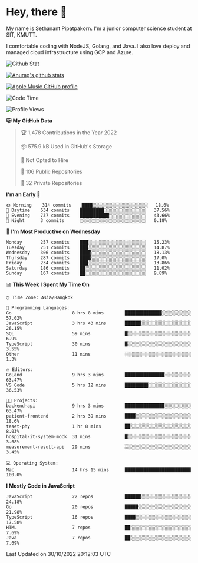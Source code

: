 # Hey, there 🙌
My name is Sethanant Pipatpakorn. I'm a junior computer science student at SIT, KMUTT.

I comfortable coding with NodeJS, Golang, and Java. I also love deploy and managed cloud infrastructure using GCP and Azure.

![Github Stat](https://github-profile-summary-cards.vercel.app/api/cards/profile-details?username=thetkpark&theme=dracula)

[![Anurag's github stats](https://github-readme-stats.vercel.app/api?username=thetkpark&count_private=true&show_icons=true&theme=tokyonight)](https://github.com/anuraghazra/github-readme-stats)

[![Apple Music GitHub profile](https://apple-music-github-profile.rayriffy.com/theme/light.svg?uid=000347.6120fcbefcb74cd59d65c108cc315787.1333)](https://github.com/rayriffy/apple-music-github-profile)

<!--START_SECTION:waka-->
![Code Time](http://img.shields.io/badge/Code%20Time-873%20hrs%2058%20mins-blue)

![Profile Views](http://img.shields.io/badge/Profile%20Views-2-blue)

**🐱 My GitHub Data** 

> 🏆 1,478 Contributions in the Year 2022
 > 
> 📦 575.9 kB Used in GitHub's Storage 
 > 
> 🚫 Not Opted to Hire
 > 
> 📜 106 Public Repositories 
 > 
> 🔑 32 Private Repositories  
 > 
**I'm an Early 🐤** 

```text
🌞 Morning    314 commits    ████░░░░░░░░░░░░░░░░░░░░░   18.6% 
🌆 Daytime    634 commits    █████████░░░░░░░░░░░░░░░░   37.56% 
🌃 Evening    737 commits    ███████████░░░░░░░░░░░░░░   43.66% 
🌙 Night      3 commits      ░░░░░░░░░░░░░░░░░░░░░░░░░   0.18%

```
📅 **I'm Most Productive on Wednesday** 

```text
Monday       257 commits    ███░░░░░░░░░░░░░░░░░░░░░░   15.23% 
Tuesday      251 commits    ███░░░░░░░░░░░░░░░░░░░░░░   14.87% 
Wednesday    306 commits    ████░░░░░░░░░░░░░░░░░░░░░   18.13% 
Thursday     287 commits    ████░░░░░░░░░░░░░░░░░░░░░   17.0% 
Friday       234 commits    ███░░░░░░░░░░░░░░░░░░░░░░   13.86% 
Saturday     186 commits    ██░░░░░░░░░░░░░░░░░░░░░░░   11.02% 
Sunday       167 commits    ██░░░░░░░░░░░░░░░░░░░░░░░   9.89%

```


📊 **This Week I Spent My Time On** 

```text
⌚︎ Time Zone: Asia/Bangkok

💬 Programming Languages: 
Go                       8 hrs 8 mins        ██████████████░░░░░░░░░░░   57.02% 
JavaScript               3 hrs 43 mins       ██████░░░░░░░░░░░░░░░░░░░   26.15% 
SQL                      59 mins             █░░░░░░░░░░░░░░░░░░░░░░░░   6.9% 
TypeScript               30 mins             █░░░░░░░░░░░░░░░░░░░░░░░░   3.55% 
Other                    11 mins             ░░░░░░░░░░░░░░░░░░░░░░░░░   1.3%

🔥 Editors: 
GoLand                   9 hrs 3 mins        ███████████████░░░░░░░░░░   63.47% 
VS Code                  5 hrs 12 mins       █████████░░░░░░░░░░░░░░░░   36.53%

🐱‍💻 Projects: 
backend-api              9 hrs 3 mins        ███████████████░░░░░░░░░░   63.47% 
patient-frontend         2 hrs 39 mins       ████░░░░░░░░░░░░░░░░░░░░░   18.6% 
teset-phy                1 hr 8 mins         ██░░░░░░░░░░░░░░░░░░░░░░░   8.03% 
hospital-it-system-mock  31 mins             █░░░░░░░░░░░░░░░░░░░░░░░░   3.68% 
measurement-result-api   29 mins             ░░░░░░░░░░░░░░░░░░░░░░░░░   3.45%

💻 Operating System: 
Mac                      14 hrs 15 mins      █████████████████████████   100.0%

```

**I Mostly Code in JavaScript** 

```text
JavaScript               22 repos            ██████░░░░░░░░░░░░░░░░░░░   24.18% 
Go                       20 repos            █████░░░░░░░░░░░░░░░░░░░░   21.98% 
TypeScript               16 repos            ████░░░░░░░░░░░░░░░░░░░░░   17.58% 
HTML                     7 repos             ██░░░░░░░░░░░░░░░░░░░░░░░   7.69% 
Java                     7 repos             ██░░░░░░░░░░░░░░░░░░░░░░░   7.69%

```



 Last Updated on 30/10/2022 20:12:03 UTC
<!--END_SECTION:waka-->
